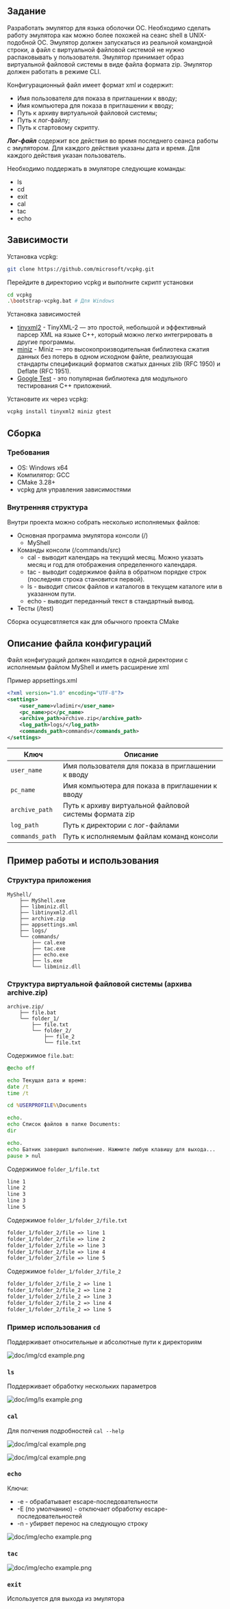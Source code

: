 ## Задание
Разработать эмулятор для языка оболочки ОС. Необходимо сделать работу эмулятора как можно более похожей на сеанс shell в UNIX-подобной ОС. Эмулятор должен запускаться из реальной командной строки, а файл с виртуальной файловой системой не нужно распаковывать у пользователя. Эмулятор принимает образ виртуальной файловой системы в виде файла формата zip. Эмулятор должен работать в режиме CLI.

Конфигурационный файл имеет формат xml и содержит:
 - Имя пользователя для показа в приглашении к вводу;
 - Имя компьютера для показа в приглашении к вводу;
 - Путь к архиву виртуальной файловой системы;
 - Путь к лог-файлу;
 - Путь к стартовому скрипту.

***Лог-файл*** содержит все действия во время последнего сеанса работы с эмулятором. Для каждого действия указаны дата и время. Для каждого действия указан пользователь.

Необходимо поддержать в эмуляторе следующие команды:
 - ls
 - cd
 - exit
 - cal
 - tac
 - echo

## Зависимости
Установка vcpkg:
```bash
git clone https://github.com/microsoft/vcpkg.git
```
Перейдите в директорию vcpkg и выполните скрипт установки
```bash
cd vcpkg
.\bootstrap-vcpkg.bat # Для Windows
```
Установка зависимостей
- [tinyxml2](https://github.com/leethomason/tinyxml2) - TinyXML-2 — это простой, небольшой и эффективный парсер XML на языке C++, который можно легко интегрировать в другие программы.
- [miniz](https://github.com/richgel999/miniz) - Miniz — это высокопроизводительная библиотека сжатия данных без потерь в одном исходном файле, реализующая стандарты спецификаций форматов сжатых данных zlib (RFC 1950) и Deflate (RFC 1951).
- [Google Test](https://github.com/google/googletest) - это популярная библиотека для модульного тестирования C++ приложений.

Установите их через vcpkg:
```bash
vcpkg install tinyxml2 miniz gtest
```
## Сборка
### Требования
- OS: Windows x64
- Компилятор: GCC
- CMake 3.28+
- vcpkg для управления зависимостями

### Внутренняя структура
Внутри проекта можно собрать несколько исполняемых файлов:
 - Основная программа эмулятора консоли (/)
    - MyShell
 - Команды консоли (/commands/src)
    - cal - выводит календарь на текущий месяц. Можно указать месяц и год для отображения определенного календаря.
    - tac - выводит содержимое файла в обратном порядке строк (последняя строка становится первой).
    - ls - выводит список файлов и каталогов в текущем каталоге или в указанном пути.
    - echo - выводит переданный текст в стандартный вывод.
 - Тесты (/test)

Сборка осущесвтляется как для обычного проекта CMake

## Описание файла конфигураций
Файл конфигураций должен находится в одной директории с исполнемым файлом MyShell и иметь расширение xml

Пример appsettings.xml 
```xml
<?xml version="1.0" encoding="UTF-8"?>
<settings>
    <user_name>vladimir</user_name>
    <pc_name>pc</pc_name>
    <archive_path>archive.zip</archive_path>
    <log_path>logs/</log_path>
    <commands_path>commands</commands_path>
</settings>
```

| Ключ        | Описание                                           |
|-----------------|------------------------------------------------|
| `user_name`     | Имя пользователя для показа в приглашении к вводу|
| `pc_name`       | Имя компьютера для показа в приглашении к вводу|
| `archive_path`  | Путь к архиву виртуальной файловой системы формата zip|
| `log_path`      | Путь к директории с лог-файлами|
| `commands_path` | Путь к исполняемым файлам команд консоли|

## Пример работы и использования

### Структура приложения
```
MyShell/
    ├── MyShell.exe
    ├── libminiz.dll
    ├── libtinyxml2.dll
    ├── archive.zip
    ├── appsettings.xml
    ├── logs/
    └── commands/
        ├── cal.exe
        ├── tac.exe
        ├── echo.exe
        ├── ls.exe
        └── libminiz.dll
```
### Структура виртуальной файловой системы (архива archive.zip)

```
archive.zip/
    ├── file.bat
    └── folder_1/
        ├── file.txt
        └── folder_2/
            ├── file_2
            └── file.txt
```

Содержимое `file.bat`:
```bat
@echo off

echo Текущая дата и время:
date /t
time /t

cd %USERPROFILE%\Documents

echo.
echo Список файлов в папке Documents:
dir

echo.
echo Батник завершил выполнение. Нажмите любую клавишу для выхода...
pause > nul
```

Содержимое `folder_1/file.txt`
```txt
line 1
line 2
line 3
line 3
line 5
```
Содержимое `folder_1/folder_2/file.txt`
```txt
folder_1/folder_2/file => line 1
folder_1/folder_2/file => line 2
folder_1/folder_2/file => line 3
folder_1/folder_2/file => line 4
folder_1/folder_2/file => line 5
```
Содержимое `folder_1/folder_2/file_2`
```txt
folder_1/folder_2/file_2 => line 1
folder_1/folder_2/file_2 => line 2
folder_1/folder_2/file_2 => line 3
folder_1/folder_2/file_2 => line 4
folder_1/folder_2/file_2 => line 5
```

### Пример использования **`cd`**
Поддерживает относительные и абсолютные пути к директориям 

![doc/img/cd example.png](https://github.com/VSheenko/MyShell/blob/master/doc/img/cd%20example.png)

### **`ls`**
Поддерживает обработку нескольких параметров

![doc/img/ls example.png](https://github.com/VSheenko/MyShell/blob/master/doc/img/ls%20example.png)

### **`cal`**

Для полчения подробностей `cal --help`

![doc/img/cal example.png](https://github.com/VSheenko/MyShell/blob/master/doc/img/cal%20example%201.png)

![doc/img/cal example.png](https://github.com/VSheenko/MyShell/blob/master/doc/img/cal%20example%202.png)

### **`echo`**

Ключи:
- -e - обрабатывает escape-последовательности
- -E (по умолчанию) - отключает обработку escape-последовательностей
- -n - убирвет перенос на следующую строку

![doc/img/echo example.png](https://github.com/VSheenko/MyShell/blob/master/doc/img/echo%20example.png)

### **`tac`**

![doc/img/echo example.png](https://github.com/VSheenko/MyShell/blob/master/doc/img/tac%20example.png)

### **`exit`**
Используется для выхода из эмулятора
